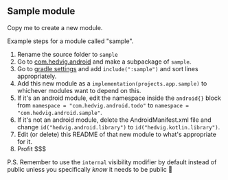 ## Sample module

Copy me to create a new module.

Example steps for a module called "sample".

1. Rename the source folder to `sample`
2. Go to [com.hedvig.android](src/main/kotlin/com/hedvig/android) and make a subpackage of `sample`.
3. Go to [gradle settings](./../settings.gradle.kts) and add `include(":sample")` and sort lines appropriately.
4. Add this new module as a `implementation(projects.app.sample)` to whichever modules want to depend on this.
5. If it's an android module, edit the namespace inside the `android{}` block from `namespace = "com.hedvig.android.todo"` to `namespace = "com.hedvig.android.sample"`.
6. If it's not an android module, delete the AndroidManifest.xml file and change `id("hedvig.android.library")` to `id("hedvig.kotlin.library")`.
7. Edit (or delete) this README of that new module to what's appropriate for it.
8. Profit $$$

P.S. Remember to use the `internal` visibility modifier by default instead of public unless you specifically *know* it needs to be public 🙈
